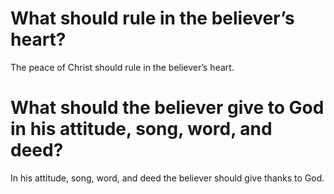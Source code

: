 # What should rule in the believer’s heart?

The peace of Christ should rule in the believer’s heart.

# What should the believer give to God in his attitude, song, word, and deed?

In his attitude, song, word, and deed the believer should give thanks to God.
